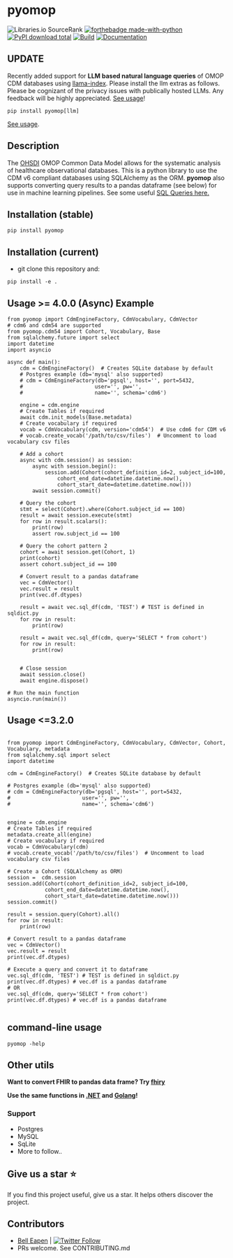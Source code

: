 # pyomop

![Libraries.io SourceRank](https://img.shields.io/librariesio/sourcerank/pypi/pyomop)
[![forthebadge made-with-python](http://ForTheBadge.com/images/badges/made-with-python.svg)](https://www.python.org/)
[![PyPI download total](https://img.shields.io/pypi/dm/pyomop.svg)](https://pypi.python.org/pypi/pyomop/)
[![Build](https://github.com/dermatologist/pyomop/workflows/Python%20Test/badge.svg)](https://nuchange.ca)
[![Documentation](https://badgen.net/badge/icon/documentation?icon=libraries&label)](https://dermatologist.github.io/pyomop/)


## UPDATE
Recently added support for **LLM based natural language queries** of OMOP CDM databases using [llama-index](examples/llm_example.py). Please install the llm extras as follows. Please be cognizant of the privacy issues with publically hosted LLMs. Any feedback will be highly appreciated. [See usage](examples/llm_example.py)!

```
pip install pyomop[llm]
```
[See usage](examples/llm_example.py).

## Description

The [OHSDI](https://www.ohdsi.org/) OMOP Common Data Model allows for the systematic analysis of healthcare observational databases. This is a python library to use the CDM v6 compliant databases using SQLAlchemy as the ORM. **pyomop** also supports converting query results to a pandas dataframe (see below) for use in machine learning pipelines. See some useful [SQL Queries here.](https://github.com/OHDSI/QueryLibrary)

## Installation (stable)

```
pip install pyomop

```

## Installation (current)

* git clone this repository and:
```
pip install -e .
```

## Usage >= 4.0.0 (Async) Example
```
from pyomop import CdmEngineFactory, CdmVocabulary, CdmVector
# cdm6 and cdm54 are supported
from pyomop.cdm54 import Cohort, Vocabulary, Base
from sqlalchemy.future import select
import datetime
import asyncio

async def main():
    cdm = CdmEngineFactory()  # Creates SQLite database by default
    # Postgres example (db='mysql' also supported)
    # cdm = CdmEngineFactory(db='pgsql', host='', port=5432,
    #                       user='', pw='',
    #                       name='', schema='cdm6')

    engine = cdm.engine
    # Create Tables if required
    await cdm.init_models(Base.metadata)
    # Create vocabulary if required
    vocab = CdmVocabulary(cdm, version='cdm54')  # Use cdm6 for CDM v6
    # vocab.create_vocab('/path/to/csv/files')  # Uncomment to load vocabulary csv files

    # Add a cohort
    async with cdm.session() as session:
        async with session.begin():
            session.add(Cohort(cohort_definition_id=2, subject_id=100,
                cohort_end_date=datetime.datetime.now(),
                cohort_start_date=datetime.datetime.now()))
        await session.commit()

    # Query the cohort
    stmt = select(Cohort).where(Cohort.subject_id == 100)
    result = await session.execute(stmt)
    for row in result.scalars():
        print(row)
        assert row.subject_id == 100

    # Query the cohort pattern 2
    cohort = await session.get(Cohort, 1)
    print(cohort)
    assert cohort.subject_id == 100

    # Convert result to a pandas dataframe
    vec = CdmVector()
    vec.result = result
    print(vec.df.dtypes)

    result = await vec.sql_df(cdm, 'TEST') # TEST is defined in sqldict.py
    for row in result:
        print(row)

    result = await vec.sql_df(cdm, query='SELECT * from cohort')
    for row in result:
        print(row)


    # Close session
    await session.close()
    await engine.dispose()

# Run the main function
asyncio.run(main())
```

## Usage <=3.2.0

```

from pyomop import CdmEngineFactory, CdmVocabulary, CdmVector, Cohort, Vocabulary, metadata
from sqlalchemy.sql import select
import datetime

cdm = CdmEngineFactory()  # Creates SQLite database by default

# Postgres example (db='mysql' also supported)
# cdm = CdmEngineFactory(db='pgsql', host='', port=5432,
#                       user='', pw='',
#                       name='', schema='cdm6')


engine = cdm.engine
# Create Tables if required
metadata.create_all(engine)
# Create vocabulary if required
vocab = CdmVocabulary(cdm)
# vocab.create_vocab('/path/to/csv/files')  # Uncomment to load vocabulary csv files

# Create a Cohort (SQLAlchemy as ORM)
session =  cdm.session
session.add(Cohort(cohort_definition_id=2, subject_id=100,
            cohort_end_date=datetime.datetime.now(),
            cohort_start_date=datetime.datetime.now()))
session.commit()

result = session.query(Cohort).all()
for row in result:
    print(row)

# Convert result to a pandas dataframe
vec = CdmVector()
vec.result = result
print(vec.df.dtypes)

# Execute a query and convert it to dataframe
vec.sql_df(cdm, 'TEST') # TEST is defined in sqldict.py
print(vec.df.dtypes) # vec.df is a pandas dataframe
# OR
vec.sql_df(cdm, query='SELECT * from cohort')
print(vec.df.dtypes) # vec.df is a pandas dataframe


```

## command-line usage

```
pyomop -help
```

## Other utils

**Want to convert FHIR to pandas data frame? Try [fhiry](https://github.com/dermatologist/fhiry)**

**Use the same functions in [.NET](https://github.com/dermatologist/omopcdm-dot-net) and [Golang](https://github.com/E-Health/gocdm)!**

### Support
* Postgres
* MySQL
* SqLite
* More to follow..

## Give us a star ⭐️
If you find this project useful, give us a star. It helps others discover the project.

## Contributors

* [Bell Eapen](https://nuchange.ca) | [![Twitter Follow](https://img.shields.io/twitter/follow/beapen?style=social)](https://twitter.com/beapen)
* PRs welcome. See CONTRIBUTING.md
